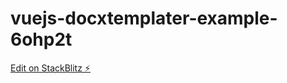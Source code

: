 # vuejs-docxtemplater-example-6ohp2t

[Edit on StackBlitz ⚡️](https://stackblitz.com/edit/vuejs-docxtemplater-example-6ohp2t)